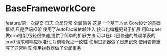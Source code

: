 # BaseFrameworkCore
feature/第一次提交 日志 全局异常 全局事务
这是一个基于.Net Core设计的基础框架,只是后端框架
使用了AutoFac做依赖注入,接口化编程更易于扩展
用Dapper做orm框架,很轻很快速,提供了简单的扩展方法,可以在biz层快速的处理单表的crud
请求和响应标准化,对前端保证一致性
使用过滤器做了日志记录
使用管道重写了异常响应
使用拦截器做了全局事务
